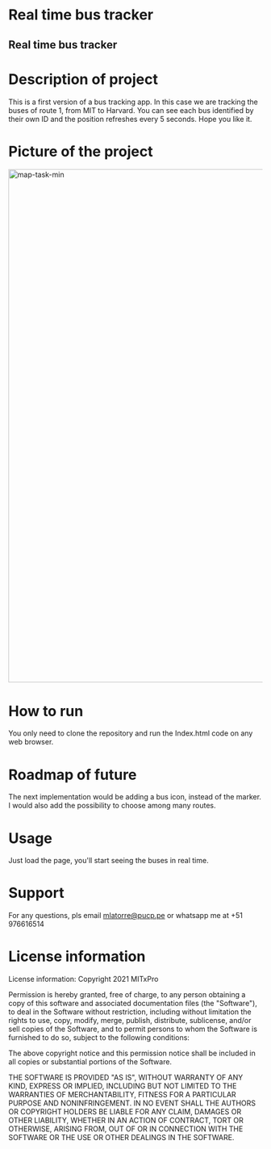 # Real time bus tracker 

## Real time bus tracker 

# Description of project
This is a first version of a bus tracking app. In this case we are tracking the buses of route 1, from MIT to Harvard. You can see each bus identified by their own ID and the position refreshes every 5 seconds. Hope you like it.

# Picture of the project
<img width="1017" alt="map-task-min" src="https://user-images.githubusercontent.com/78828172/114662326-1c73c300-9cbe-11eb-99a7-186f62effad2.png">

# How to run
You only need to clone the repository and run the Index.html code on any web browser.

# Roadmap of future
The next implementation would be adding a bus icon, instead of the marker. I would also add the possibility to choose among many routes.

# Usage
Just load the page, you'll start seeing the buses in real time.

# Support
For any questions, pls email mlatorre@pucp.pe or whatsapp me at +51 976616514

# License information
License information: Copyright 2021 MITxPro

Permission is hereby granted, free of charge, to any person obtaining a copy of this software and associated documentation files (the "Software"), to deal in the Software without restriction, including without limitation the rights to use, copy, modify, merge, publish, distribute, sublicense, and/or sell copies of the Software, and to permit persons to whom the Software is furnished to do so, subject to the following conditions:

The above copyright notice and this permission notice shall be included in all copies or substantial portions of the Software.

THE SOFTWARE IS PROVIDED "AS IS", WITHOUT WARRANTY OF ANY KIND, EXPRESS OR IMPLIED, INCLUDING BUT NOT LIMITED TO THE WARRANTIES OF MERCHANTABILITY, FITNESS FOR A PARTICULAR PURPOSE AND NONINFRINGEMENT. IN NO EVENT SHALL THE AUTHORS OR COPYRIGHT HOLDERS BE LIABLE FOR ANY CLAIM, DAMAGES OR OTHER LIABILITY, WHETHER IN AN ACTION OF CONTRACT, TORT OR OTHERWISE, ARISING FROM, OUT OF OR IN CONNECTION WITH THE SOFTWARE OR THE USE OR OTHER DEALINGS IN THE SOFTWARE.